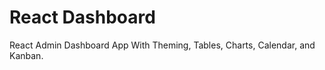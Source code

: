 # React Dashboard

React Admin Dashboard App With Theming, Tables, Charts, Calendar, and Kanban. 


